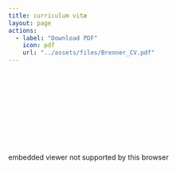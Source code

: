 ```yaml
---
title: curriculum vitæ
layout: page
actions:
  - label: "Download PDF"
    icon: pdf
    url: "../assets/files/Brenner_CV.pdf"
---
```



<object data="/assets/pdf/Brenner_CV.pdf" type="application/pdf" width="80%" height="750px">
    <embed src="/assets/pdf/Brenner_CV.pdf" type="application/pdf">
        <p>embedded viewer not supported by this browser</p>
    </embed>    
</object>
